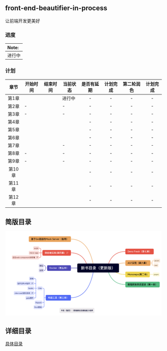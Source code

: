 ## front-end-beautifier-in-process
让前端开发更美好

### 进度

| Note:  |
| :----- |
| 进行中 |



### 计划

| 章节  | 开始时间 | 结束时间 | 当前状态 | 是否有延期 | 计划完成 | 第二轮润色| 计划完成 |
|:---:| ---- | ---- | ---- |:-----:|:-----:| :-----:| :-----:|
| 第1章 |      |      |   进行中   |  -  | - | -  |-  |
| 第2章 | - |      | -  |   -   |  - | -  | -  |
| 第3章 | - |     |   -   |  -  |   -  | -  | -  |
| 第4章 |   |  |  | -    |  - | -  | -  |
| 第5章 |  |  |  | -     |  -  | -  | -  |
| 第6章 |  |  |  | -    |  - | -  | -  |
| 第7章 |      |      |   -   |  -  | - | -  |-  |
| 第8章 | - |      | -  |   -   |  - | -  | -  |
| 第9章 | - |     |   -   |  -  |   -  | -  | -  |
| 第10章 |   |  |  | -    |  - | -  | -  |
| 第11章 |  |  |  | -     |  -  | -  | -  |
| 第12章 |  |  |  | -    |  - | -  | -  |

## 简版目录
![](./pic/category.png)

## 详细目录
[具体目录](./category.md)

